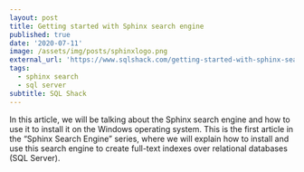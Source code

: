 ```yaml
---
layout: post
title: Getting started with Sphinx search engine
published: true
date: '2020-07-11'
image: /assets/img/posts/sphinxlogo.png
external_url: 'https://www.sqlshack.com/getting-started-with-sphinx-search-engine/'
tags:
  - sphinx search
  - sql server
subtitle: SQL Shack
---
```

In this article, we will be talking about the Sphinx search engine and how to use it to install it on the Windows operating system.
This is the first article in the “Sphinx Search Engine” series, where we will explain how to install and use this search engine to create full-text indexes over relational databases (SQL Server).
